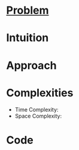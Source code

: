 # [Problem]()

# Intuition

# Approach

# Complexities
- Time Complexity:
- Space Complexity:

# Code

```python

```